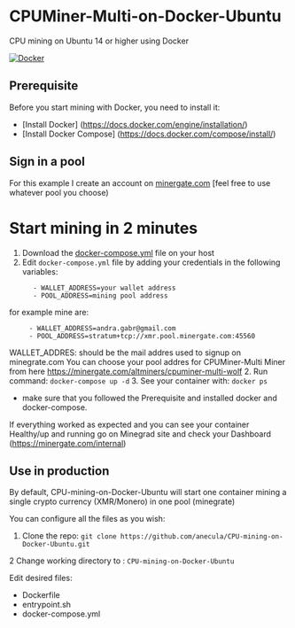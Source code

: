 # CPUMiner-Multi-on-Docker-Ubuntu 
CPU mining on Ubuntu 14 or higher  using Docker


[![Docker]( https://img.shields.io/travis/rust-lang/rust.svg?organization=anecula&repository=cpu-mining-on-docker-ubuntu)](https://hub.docker.com/r/anecula/cpu-mining-on-docker-ubuntu/builds)

## Prerequisite
Before you start mining with Docker, you need to install it:
- [Install Docker] (https://docs.docker.com/engine/installation/)
- [Install Docker Compose] (https://docs.docker.com/compose/install/)

## Sign in a pool

 For this example I create an account on [minergate.com](https://minergate.com/) [feel free to use whatever pool you choose)
 
 
# Start mining in 2 minutes

1. Download the [docker-compose.yml](https://raw.githubusercontent.com/anecula/CPU-mining-on-Docker-Ubuntu/master/docker-compose.yml) file on your host
2. Edit `docker-compose.yml` file by adding your credentials in the following variables:
``` 
      - WALLET_ADDRESS=your wallet address
      - POOL_ADDRESS=mining pool address
 ```
 for example mine are:
 ```
      - WALLET_ADDRESS=andra.gabr@gmail.com
      - POOL_ADDRESS=stratum+tcp://xmr.pool.minergate.com:45560
  ```
  WALLET_ADDRES: should be the mail addres used to signup on minegrate.com
  You can choose your pool addres for  CPUMiner-Multi Miner from here https://minergate.com/altminers/cpuminer-multi-wolf
2. Run command: `docker-compose up -d`
3. See your container with: `docker ps`
* make sure that you followed the Prerequisite and installed docker and docker-compose.

If everything worked as expected and you can see your container Healthy/up and running go on Minegrad site and check your Dashboard (https://minergate.com/internal)

## Use in production
By default, CPU-mining-on-Docker-Ubuntu will start one container mining a single crypto currency (XMR/Monero) in one pool (minegrate)

You can configure all the files as you wish:

1. Clone the repo: 
`git clone https://github.com/anecula/CPU-mining-on-Docker-Ubuntu.git`

2 Change working directory to : `CPU-mining-on-Docker-Ubuntu`

Edit desired files:
- Dockerfile
- entrypoint.sh
- docker-compose.yml


